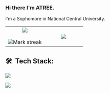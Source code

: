 ### Hi there I'm ATREE.

<div>
I'm a Sophomore in National Central University.
  
</div>

<!--- stats & Trophy (start) -->
<p align="center">
  <!--- stats (start) -->
<table align="center">
  <tr border="none">
    <td width="50%" align="center"> 
      <img  align="center"  src="https://github-readme-stats.vercel.app/api?username=ATREE01&theme=dark&show_icons=true&count_private=true" />
      <br></br>
      <img  title="🔥 Get streak stats for your profile at git.io/streak-stats" alt="Mark streak" src="https://github-readme-streak-stats.herokuapp.com/?user=ATREE01&theme=dark&hide_border=false" /> 
    </td>
    <td width="50%" align="center">
      <img  align="center"  src="https://github-readme-stats.anuraghazra1.vercel.app/api/top-langs/?username=1010nishant&theme=dark&hide_border=false&no-bg=true&no-frame=true&langs_count=10"/>
    </td>
  </tr>
</table>
<!--- stats (end) -->

## 🛠 &nbsp;Tech Stack:

<p align="left">
  <a href="https://skillicons.dev">
    <img src="https://skillicons.dev/icons?i=python,cpp,java,js,react,redux,nodejs" />
  </a>
</p>
<p align="left">
  <a href="https://skillicons.dev">
    <img src="https://skillicons.dev/icons?i=linux,vscode,github,git,docker" />
  </a>
  
</p>
